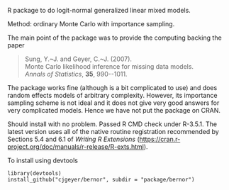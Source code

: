
R package to do logit-normal generalized linear mixed models.

Method: ordinary Monte Carlo with importance sampling.

The main point of the package was to provide the computing backing the paper

> Sung, Y.~J. and Geyer, C.~J. (2007).\
> Monte Carlo likelihood inference for missing data models.\
> *Annals of Statistics*, **35**, 990--1011.

The package works fine (although is a bit complicated to use) and does
random effects models of arbitrary complexity.  However, its importance
sampling scheme is not ideal and it does not give very good answers for
very complicated models.  Hence we have not put the package on CRAN.

Should install with no problem.  Passed R CMD check under R-3.5.1.
The latest version uses all of the native routine registration recommended
by Sections 5.4 and 6.1 of *Writing R Extensions*
(https://cran.r-project.org/doc/manuals/r-release/R-exts.html).

To install using devtools

    library(devtools)
    install_github("cjgeyer/bernor", subdir = "package/bernor")


